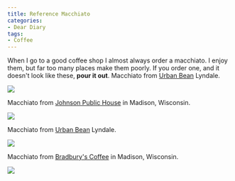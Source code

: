 ```yaml
---
title: Reference Macchiato
categories:
- Dear Diary
tags:
- Coffee
---
```


When I go to a good coffee shop I almost always order a macchiato. I enjoy them, but far too many places make them poorly. If you order one, and it doesn't look like these, **pour it out**.
Macchiato from [Urban Bean](http://urbanbeancoffee.com/) Lyndale.

[![](/assets/posts/2012/IMG_7015.jpg)](http://thingelstad.com/s/reference-macchiato/img_7015/img)

Macchiato from [Johnson Public House](https://www.facebook.com/johnsonpublichouse) in Madison, Wisconsin.

[![](/assets/posts/2012/IMG_6748.jpg)](http://thingelstad.com/s/reference-macchiato/img_6748/img)

Macchiato from [Urban Bean](http://urbanbeancoffee.com/) Lyndale.

[![](/assets/posts/2012/IMG_6952.jpg)](http://thingelstad.com/s/reference-macchiato/img_6952/img)

Macchiato from [Bradbury's Coffee](http://www.bradburyscoffee.com/) in Madison, Wisconsin.

[![](/assets/posts/2012/20120331-162530-0001.jpg)](http://thingelstad.com/s/reference-macchiato/20120331-162530-0001/img)
